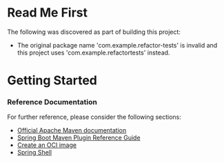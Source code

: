 # Read Me First
The following was discovered as part of building this project:

* The original package name 'com.example.refactor-tests' is invalid and this project uses 'com.example.refactortests' instead.

# Getting Started

### Reference Documentation
For further reference, please consider the following sections:

* [Official Apache Maven documentation](https://maven.apache.org/guides/index.html)
* [Spring Boot Maven Plugin Reference Guide](https://docs.spring.io/spring-boot/docs/3.0.0/maven-plugin/reference/html/)
* [Create an OCI image](https://docs.spring.io/spring-boot/docs/3.0.0/maven-plugin/reference/html/#build-image)
* [Spring Shell](https://spring.io/projects/spring-shell)

